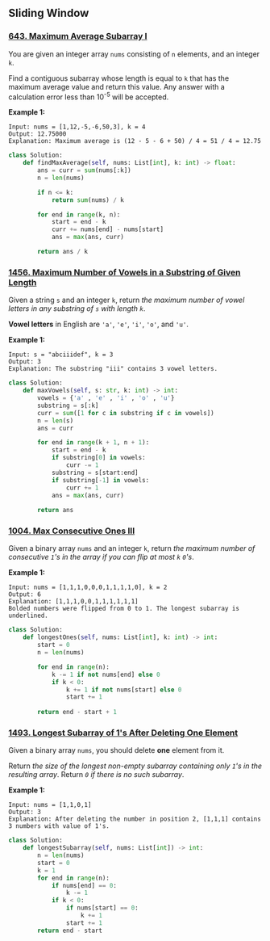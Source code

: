 ## Sliding Window

### [643. Maximum Average Subarray I](https://github.com/quananhle/Python/blob/main/Software%20Engineering%20Practicing/Leetcode/Facebook/643.%20Maximum%20Average%20Subarray%20I)

You are given an integer array ```nums``` consisting of ```n``` elements, and an integer ```k```.

Find a contiguous subarray whose length is equal to ```k``` that has the maximum average value and return this value. Any answer with a calculation error less than 10<sup>-5</sup> will be accepted.

__Example 1:__
```
Input: nums = [1,12,-5,-6,50,3], k = 4
Output: 12.75000
Explanation: Maximum average is (12 - 5 - 6 + 50) / 4 = 51 / 4 = 12.75
```

```Python
class Solution:
    def findMaxAverage(self, nums: List[int], k: int) -> float:
        ans = curr = sum(nums[:k])
        n = len(nums)

        if n <= k:
            return sum(nums) / k

        for end in range(k, n):
            start = end - k
            curr += nums[end] - nums[start]
            ans = max(ans, curr)

        return ans / k
```

### [1456. Maximum Number of Vowels in a Substring of Given Length](https://github.com/quananhle/Python/blob/main/Software%20Engineering%20Practicing/Leetcode/Amazon/1456.%20Maximum%20Number%20of%20Vowels%20in%20a%20Substring%20of%20Given%20Length)

Given a string ```s``` and an integer ```k```, return _the maximum number of vowel letters in any substring of ```s``` with length ```k```_.

__Vowel letters__ in English are ```'a'```, ```'e'```, ```'i'```, ```'o'```, and ```'u'```.

__Example 1:__
```
Input: s = "abciiidef", k = 3
Output: 3
Explanation: The substring "iii" contains 3 vowel letters.
```

```Python
class Solution:
    def maxVowels(self, s: str, k: int) -> int:
        vowels = {'a' , 'e' , 'i' , 'o' , 'u'}
        substring = s[:k]
        curr = sum([1 for c in substring if c in vowels])
        n = len(s)
        ans = curr

        for end in range(k + 1, n + 1):
            start = end - k
            if substring[0] in vowels:
                curr -= 1
            substring = s[start:end]
            if substring[-1] in vowels:
                curr += 1
            ans = max(ans, curr)
        
        return ans
```

### [1004. Max Consecutive Ones III](https://github.com/quananhle/Python/tree/main/Software%20Engineering%20Practicing/Leetcode/Google/1004.%20Max%20Consecutive%20Ones%20III)

Given a binary array ```nums``` and an integer ```k```, return _the maximum number of consecutive ```1```'s in the array if you can flip at most ```k``` ```0```'s_.

__Example 1:__
```
Input: nums = [1,1,1,0,0,0,1,1,1,1,0], k = 2
Output: 6
Explanation: [1,1,1,0,0,1,1,1,1,1,1]
Bolded numbers were flipped from 0 to 1. The longest subarray is underlined.
```

```Python
class Solution:
    def longestOnes(self, nums: List[int], k: int) -> int:
        start = 0 
        n = len(nums)

        for end in range(n):
            k -= 1 if not nums[end] else 0
            if k < 0:
                k += 1 if not nums[start] else 0
                start += 1
        
        return end - start + 1
```

### [1493. Longest Subarray of 1's After Deleting One Element](https://github.com/quananhle/Python/tree/main/Software%20Engineering%20Practicing/Leetcode/Miscellaneous/1493.%20Longest%20Subarray%20of%201's%20After%20Deleting%20One%20Element)

Given a binary array ```nums```, you should delete __one__ element from it.

Return _the size of the longest non-empty subarray containing only ```1```'s in the resulting array_. Return _```0``` if there is no such subarray_.

__Example 1:__
```
Input: nums = [1,1,0,1]
Output: 3
Explanation: After deleting the number in position 2, [1,1,1] contains 3 numbers with value of 1's.
```

```Python
class Solution:
    def longestSubarray(self, nums: List[int]) -> int:
        n = len(nums)
        start = 0
        k = 1
        for end in range(n):
            if nums[end] == 0:
                k -= 1
            if k < 0:
                if nums[start] == 0:
                    k += 1
                start += 1
        return end - start
```
